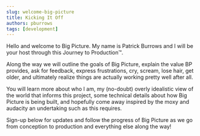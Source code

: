 ```yaml
---
slug: welcome-big-picture
title: Kicking It Off
authors: pburrows
tags: [development]
---
```


Hello and welcome to Big Picture. My name is Patrick Burrows and I will be your host through this Journey to Production™.

<!--truncate-->

Along the way we will outline the goals of Big Picture, explain the value BP provides, ask for feedback, express frustrations, cry, scream, lose hair, get older, and ultimately realize things are actually working pretty well after all. 

You will learn more about who I am, my (no-doubt) overly idealistic view of the world that informs this project, some technical details about how Big Picture is being built, and hopefully come away inspired by the moxy and audacity an undertaking such as this requires.

Sign-up below for updates and follow the progress of Big Picture as we go from conception to production and everything else along the way!